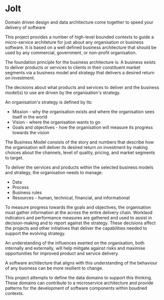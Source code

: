 # Jolt
Domain driven design and data architecture come together to speed your delivery of software 

This project provides a number of high-level bounded contexts to guide a micro-service architeture for just about any organisation or business software. It is based on a well defined business architecture that should be used by any commercial, government, or non-profit organisation.

The foundation principle for the business architecture is:
A business exists to deliver products or services to clients in their constituent market segments via a business model and strategy that delivers a desired return on investment. 

The decisions about what products and services to deliver and the business model(s) to use are driven by the organisation's strategy. 

An organisation's strategy is defined by its:
- Mission - why the organisation exists and where the organisation sees itself in the world
- Vision - where the organisation wants to go
- Goals and objectives - how the organisation will measure its progress towards the vision

The Business Model consists of the story and numbers that describe how the organisation will deliver its desired return on investment by making choices about the channels, level of quality, pricing, and market segments to target.

To deliver the services and products within the selected business models and strategy, the organisation needs to manage:
- Data
- Process
- Business rules
- Resources - human, technical, financial, and informational

To measure progress towards the goals and objectives, the organisation must gather information at the across the entire delivery chain. Worklaod indicators and performance measures are gathered and used to assist in decision-making and to report against the strategy. These decisions affect the projects and other initiatives that deliver the capabilities needed to support the evolving strategy.

An understanding of the influences exerted on the organisation, both internally and externally, will help miitgate against risks and maximise opportunities for improved product and service delivery.

A software architecture that aligns with this understanding of the behaviour of any business can be more resilient to change.

This project attempts to define the data domains to support this thinking. These domains can contribute to a microservice architecture and provide patterns for the development of software components within boudned contexts. 